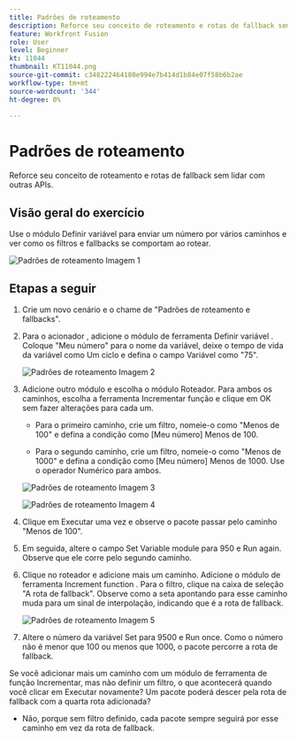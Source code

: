```yaml
---
title: Padrões de roteamento
description: Reforce seu conceito de roteamento e rotas de fallback sem lidar com outras APIs.
feature: Workfront Fusion
role: User
level: Beginner
kt: 11044
thumbnail: KT11044.png
source-git-commit: c348222464180e994e7b414d1b84e07f58b6b2ae
workflow-type: tm+mt
source-wordcount: '344'
ht-degree: 0%

---
```



# Padrões de roteamento

Reforce seu conceito de roteamento e rotas de fallback sem lidar com outras APIs.

## Visão geral do exercício

Use o módulo Definir variável para enviar um número por vários caminhos e ver como os filtros e fallbacks se comportam ao rotear.

![Padrões de roteamento Imagem 1](../12-exercises/assets/routing-patterns-walkthrough-1.png)

## Etapas a seguir

1. Crie um novo cenário e o chame de &quot;Padrões de roteamento e fallbacks&quot;.
1. Para o acionador , adicione o módulo de ferramenta Definir variável . Coloque &quot;Meu número&quot; para o nome da variável, deixe o tempo de vida da variável como Um ciclo e defina o campo Variável como &quot;75&quot;.

   ![Padrões de roteamento Imagem 2](../12-exercises/assets/routing-patterns-walkthrough-2.png)

1. Adicione outro módulo e escolha o módulo Roteador. Para ambos os caminhos, escolha a ferramenta Incrementar função e clique em OK sem fazer alterações para cada um.

   + Para o primeiro caminho, crie um filtro, nomeie-o como &quot;Menos de 100&quot; e defina a condição como [Meu número] Menos de 100.

   + Para o segundo caminho, crie um filtro, nomeie-o como &quot;Menos de 1000&quot; e defina a condição como [Meu número] Menos de 1000. Use o operador Numérico para ambos.

   ![Padrões de roteamento Imagem 3](../12-exercises/assets/routing-patterns-walkthrough-3.png)

   ![Padrões de roteamento Imagem 4](../12-exercises/assets/routing-patterns-walkthrough-4.png)

1. Clique em Executar uma vez e observe o pacote passar pelo caminho &quot;Menos de 100&quot;.
1. Em seguida, altere o campo Set Variable module para 950 e Run again. Observe que ele corre pelo segundo caminho.
1. Clique no roteador e adicione mais um caminho. Adicione o módulo de ferramenta Increment function . Para o filtro, clique na caixa de seleção &quot;A rota de fallback&quot;. Observe como a seta apontando para esse caminho muda para um sinal de interpolação, indicando que é a rota de fallback.

   ![Padrões de roteamento Imagem 5](../12-exercises/assets/routing-patterns-walkthrough-5.png)

1. Altere o número da variável Set para 9500 e Run once. Como o número não é menor que 100 ou menos que 1000, o pacote percorre a rota de fallback.

Se você adicionar mais um caminho com um módulo de ferramenta de função Incrementar, mas não definir um filtro, o que acontecerá quando você clicar em Executar novamente? Um pacote poderá descer pela rota de fallback com a quarta rota adicionada?

+ Não, porque sem filtro definido, cada pacote sempre seguirá por esse caminho em vez da rota de fallback.
